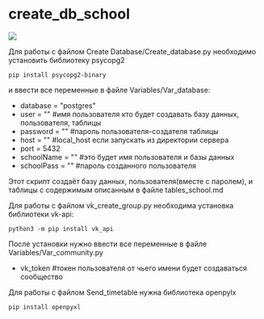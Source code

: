 # create_db_school
<a href="https://codeclimate.com/github/DanilCrazy99/create_db_school/maintainability"><img src="https://api.codeclimate.com/v1/badges/dd8d8406813edb216887/maintainability" /></a>

Для работы с файлом Create Database/Create_database.py необходимо установить библиотеку psycopg2

    pip install psycopg2-binary

и ввести все переменные в файле Variables/Var_database:
	
* database = "postgres" 
* user = "" #имя пользователя кто будет создавать базу данных, пользователя, таблицы
* password = "" #пароль пользователя-создателя таблицы
* host = "" #local_host если запускать из директории сервера
* port = 5432
* schoolName = "" #это будет имя пользователя и базы данных
* schoolPass = "" #пароль созданного пользователя 

Этот скрипт создаёт базу данных, пользователя(вместе с паролем), и таблицы с содержимым описанным в файле tables_school.md

Для работы с файлом vk_create_group.py необходима установка библиотеки vk-api:
	
	python3 -m pip install vk_api

После установки нужно ввести все переменные в файле Variables/Var_community.py

* vk_token  #токен пользователя от чьего имени будет создаваться сообщество

Для работы с файлом Send_timetable нужна библиотека openpylx

	pip install openpyxl
	
